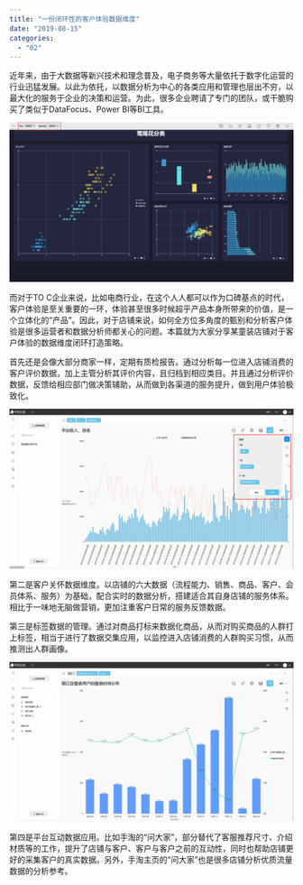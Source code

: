 ```yaml
---
title: "一份闭环性的客户体验数据维度"
date: "2019-08-15"
categories: 
  - "02"
---
```


近年来，由于大数据等新兴技术和理念普及，电子商务等大量依托于数字化运营的行业迅猛发展。以此为依托，以数据分析为中心的各类应用和管理也层出不穷，以最大化的服务于企业的决策和运营。为此，很多企业聘请了专门的团队，或干脆购买了类似于DataFocus、Power BI等BI工具。

![](images/word-image-247.png)

而对于TO C企业来说，比如电商行业，在这个人人都可以作为口碑基点的时代，客户体验是至关重要的一环，体验甚至很多时候超乎产品本身所带来的价值，是一个立体化的“产品”。因此，对于店铺来说，如何全方位多角度的甄别和分析客户体验是很多运营者和数据分析师都关心的问题。本篇就为大家分享某童装店铺对于客户体验的数据维度闭环打造策略。

首先还是会像大部分商家一样，定期有质检报告。通过分析每一位进入店铺消费的客户评价数据，加上主管分析其评价内容，且归档到相应类目。并且通过分析评价数据，反馈给相应部门做决策辅助，从而做到各渠道的服务提升，做到用户体验极致化。

![](images/word-image-133.png)

第二是客户关怀数据维度。以店铺的六大数据（流程能力、销售、商品、客户、会员体系、服务）为基础，配合实时的数据分析，搭建适合其自身店铺的服务体系。相比于一味地无脑做营销，更加注重客户日常的服务反馈数据。

第三是标签数据的管理。通过对商品打标来数据化商品，从而对购买商品的人群打上标签，相当于进行了数据交集应用，以监控进入店铺消费的人群购买习惯，从而推测出人群画像。

![](images/word-image-129.png)

第四是平台互动数据应用。比如手淘的“问大家”，部分替代了客服推荐尺寸、介绍材质等的工作，提升了店铺与客户、客户与客户之前的互动性，同时也帮助店铺更好的采集客户的真实数据。另外，手淘主页的“问大家”也是很多店铺分析优质流量数据的分析参考。
